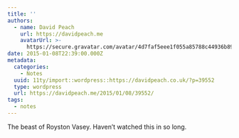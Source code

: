 ```yaml
---
title: ''
authors:
  - name: David Peach
    url: https://davidpeach.me
    avatarUrl: >-
      https://secure.gravatar.com/avatar/4d7faf5eee1f055a85788c44936b8995eaab6dfb004e7854ec747ccb272e91ee?s=96&d=mm&r=g
date: 2015-01-08T22:39:00.000Z
metadata:
  categories:
    - Notes
  uuid: 11ty/import::wordpress::https://davidpeach.co.uk/?p=39552
  type: wordpress
  url: https://davidpeach.me/2015/01/08/39552/
tags:
  - notes
---
```

The beast of Royston Vasey. Haven’t watched this in so long.